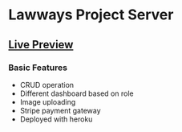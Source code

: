 # Lawways Project Server

## [Live Preview](https://lawways-moeen.web.app/)

### Basic Features

- CRUD operation
- Different dashboard based on role
- Image uploading
- Stripe payment gateway
- Deployed with heroku
